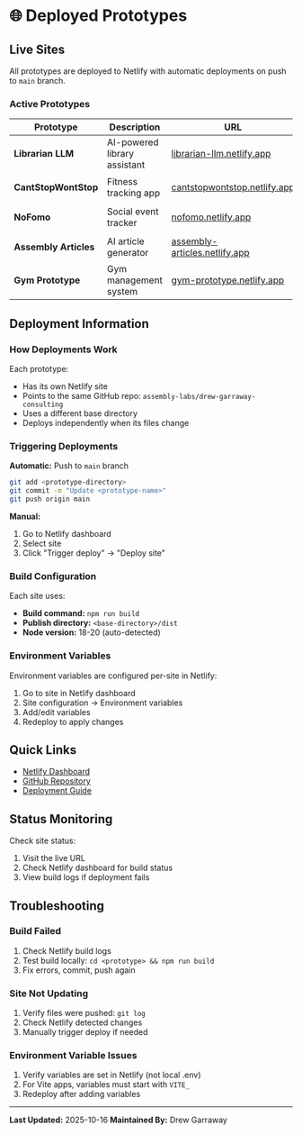 # 🌐 Deployed Prototypes

## Live Sites

All prototypes are deployed to Netlify with automatic deployments on push to `main` branch.

### Active Prototypes

| Prototype | Description | URL | Directory | Status |
|-----------|-------------|-----|-----------|--------|
| **Librarian LLM** | AI-powered library assistant | [librarian-llm.netlify.app](https://librarian-llm.netlify.app) | `librarian-llm/` | 🟢 Live |
| **CantStopWontStop** | Fitness tracking app | [cantstopwontstop.netlify.app](https://cantstopwontstop.netlify.app) | `cantstopwontstop/` | 🟢 Live |
| **NoFomo** | Social event tracker | [nofomo.netlify.app](https://nofomo.netlify.app) | `nofomo/` | 🟢 Live |
| **Assembly Articles** | AI article generator | [assembly-articles.netlify.app](https://assembly-articles.netlify.app) | `assembly-agentic-articles/` | 🟢 Live |
| **Gym Prototype** | Gym management system | [gym-prototype.netlify.app](https://gym-prototype.netlify.app) | `gym/prototype/` | 🟢 Live |

## Deployment Information

### How Deployments Work

Each prototype:
- Has its own Netlify site
- Points to the same GitHub repo: `assembly-labs/drew-garraway-consulting`
- Uses a different base directory
- Deploys independently when its files change

### Triggering Deployments

**Automatic:** Push to `main` branch
```bash
git add <prototype-directory>
git commit -m "Update <prototype-name>"
git push origin main
```

**Manual:**
1. Go to Netlify dashboard
2. Select site
3. Click "Trigger deploy" → "Deploy site"

### Build Configuration

Each site uses:
- **Build command:** `npm run build`
- **Publish directory:** `<base-directory>/dist`
- **Node version:** 18-20 (auto-detected)

### Environment Variables

Environment variables are configured per-site in Netlify:
1. Go to site in Netlify dashboard
2. Site configuration → Environment variables
3. Add/edit variables
4. Redeploy to apply changes

## Quick Links

- [Netlify Dashboard](https://app.netlify.com)
- [GitHub Repository](https://github.com/assembly-labs/drew-garraway-consulting)
- [Deployment Guide](.github/DEPLOYMENT_GUIDE.md)

## Status Monitoring

Check site status:
1. Visit the live URL
2. Check Netlify dashboard for build status
3. View build logs if deployment fails

## Troubleshooting

### Build Failed
1. Check Netlify build logs
2. Test build locally: `cd <prototype> && npm run build`
3. Fix errors, commit, push again

### Site Not Updating
1. Verify files were pushed: `git log`
2. Check Netlify detected changes
3. Manually trigger deploy if needed

### Environment Variable Issues
1. Verify variables are set in Netlify (not local .env)
2. For Vite apps, variables must start with `VITE_`
3. Redeploy after adding variables

---

**Last Updated:** 2025-10-16
**Maintained By:** Drew Garraway
